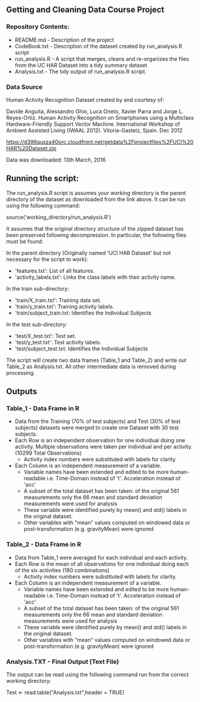 ## Getting and Cleaning Data Course Project

### Repository Contents:
* README.md - Description of the project
* CodeBook.txt - Description of the dataset created by run_analysis.R script
* run_analysis.R - A script that merges, cleans and re-organizes the files from the UC HAR Dataset into a tidy summary dataset
* Analysis.txt - The tidy output of run_analysis.R script. 


### Data Source

Human Activity Recognition Dataset created by and courtesy of:

Davide Anguita, Alessandro Ghio, Luca Oneto, Xavier Parra and Jorge L. Reyes-Ortiz. 
Human Activity Recognition on Smartphones using a Multiclass Hardware-Friendly Support Vector Machine. International Workshop of Ambient Assisted Living (IWAAL 2012). 
Vitoria-Gasteiz, Spain. Dec 2012

https://d396qusza40orc.cloudfront.net/getdata%2Fprojectfiles%2FUCI%20HAR%20Dataset.zip

Data was downloaded: 13th March, 2016

## Running the script:

The run_analysis.R script is assumes your working directory is the parent directory of the dataset as downloaded from the link above. It can be run using the following command:

source('working_directory/run_analysis.R')

It assumes that the original directory structure of the zipped dataset has been preserved following decompression.  In particular, the following files must be found:

In the parent directory (Originally named 'UCI HAR Dataset' but not necessary for the script to work):
* 'features.txt': List of all features.
* 'activity_labels.txt': Links the class labels with their activity name.

In the train sub-directory:
* 'train/X_train.txt': Training data set.
* 'train/y_train.txt': Training activity labels.
* 'train/subject_train.txt: Identifies the Individual Subjects

In the test sub-directory:
* 'test/X_test.txt': Test set.
* 'test/y_test.txt': Test activity labels.
* 'test/subject_test.txt: Identifies the Individual Subjects

The script will create two data frames (Table_1 and Table_2) and write out Table_2 as Analysis.txt.  All other intermediate data is removed during processing.

## Outputs

### Table_1 - Data Frame in R
* Data from the Training (70% of test subjects) and Test (30% of test subjects) datasets were merged to create one Dataset with 30 test subjects.
* Each Row is an independent observation for one individual doing one activity. Multiple observations were taken per individual and per activity. (10299 Total Observations)
	* Activity index numbers were substituted with labels for clarity.
* Each Column is an independent measurement of a variable.
	* Variable names have been extended and edited to be more human-readable i.e. Time-Domain instead of 't'. Acceleration instead of 'acc' 
	* A subset of the total dataset has been taken: of the original 561 measurements only the 66 mean and standard deviation measurements were used for analysis
	* These variable were identified purely by mean() and std() labels in the original dataset. 
	* Other variables with "mean" values computed on windowed data or post-transformation (e.g. gravityMean) were ignored

### Table_2 - Data Frame in R
* Data from Table_1 were averaged for each individual and each activity.
* Each Row is the mean of all observations for one individual doing each of the six activities (180 combinations)
	* Activity index numbers were substituted with labels for clarity.
* Each Column is an independent measurement of a variable.
	* Variable names have been extended and edited to be more human-readable i.e. Time-Domain instead of 't'. Acceleration instead of 'acc' 
	* A subset of the total dataset has been taken: of the original 561 measurements only the 66 mean and standard deviation measurements were used for analysis
	* These variable were identified purely by mean() and std() labels in the original dataset. 
	* Other variables with "mean" values computed on windowed data or post-transformation (e.g. gravityMean) were ignored

### Analysis.TXT - Final Output (Text File)

The output can be read using the following command run from the correct working directory:

Test <- read.table("Analysis.txt",header = TRUE)